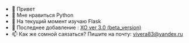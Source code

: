 - 👋 Привет 
- 👀 Мне нравиться Python
- 🌱 На текущий момент изучаю Flask
- 📌 Последнее добавление : [XO ver 3.0 (beta_version)]( https://github.com/VIVERA83/Game-XO-/blob/e1fb5418467096ffe81a7483e59fc0f199ef4a68/XO%20ver%203.0%20(graphic)%20beta_version/README.md) 
- 📫 Как же сомной саязаться? Пишите на почту: vivera83@yandex.ru
<!---
VIVERA83/VIVERA83 is a ✨ special ✨ repository because its `README.md` (this file) appears on your GitHub profile.
You can click the Preview link to take a look at your changes.
--->
